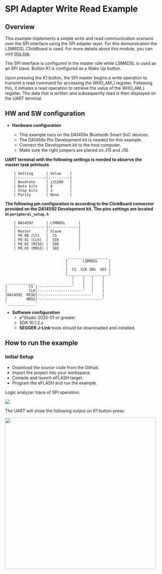 SPI Adapter Write Read Example
==============================

## Overview

This example implements a simple write and read communication scenario over 
the SPI interface using the SPI adapter layer. For this demonstration the LSM6DSL ClickBoard is used. For more details about this module, you can visit [this link](https://www.mikroe.com/lsm6dsl-click).

The SPI interface is configured in the master role while LSM6DSL is used as an SPI slave. Button K1 is configured as a Wake Up button.

Upon pressing the K1 button, the SPI master begins a write operation to transmit a read command for accessing the WHO_AM_I register. Following this, it initiates a read operation to retrieve the value of the WHO_AM_I register. The data that is written and subsequently read is then displayed on the UART terminal.

## HW and SW configuration
* **Hardware configuration**

    - This example runs on the DA1459x Bluetooth Smart SoC devices.
    - The DA1459x Pro Development kit is needed for this example.
    - Connect the Development kit to the host computer.
    - Make sure the right jumpers are placed on J15 and J16.

**UART terminal with the following settings is needed to observe the master task printouts**

        | Setting      | Value    |
        |:------------:|:--------:|
        | Baudrate     | 115200   |
        | Data bits    | 8        |
        | Stop bits    | 1        |
        | Parity       | None     |

**The following pin configuration is according to the ClickBoard connector provided on the DA14592 Development kit. The pins settings are located in `peripheral_setup.h`**

        | DA14592      | LSM6DSL      |
        |:-----------: |:------------:|
        | Master       | Slave        |
        | P0_00 (CS)   |  CS          |
        | P0_01 (CLK)  |  SCK         |
        | P0_02 (MISO) |  SDO         |
        | P0_03 (MOSI) |  SDI         |

                                 ___________________
                                |       LSM6DSL     |
                                |                   |
                                |  CS  SCK SDO  SDI |
                                |___________________|     
                                   |    |   |    |                       
     _____________                 |    |   |    |        
    |          CS |----------------'    |   |    |
    |          CLK|---------------------'   |    |
    |DA14592  MISO|-------------------------'    |
    |         MOSI|------------------------------'
    '_____________'

* **Software configuration**
  - e²Studio 2025-01  or greater.
  - SDK 10.1.2.x
  - **SEGGER J-Link** tools should be downloaded and installed.

## How to run the example

### Initial Setup

- Download the source code from the Github.
- Import the project into your workspace.
- Compile and launch eFLASH target.
- Program the eFLASH and run the example.

Logic analyzer trace of SPI operation:

<img src="assets/sniffer_log.PNG">

The UART will show the following output on K1 button press:

<img src="assets/teraterm.PNG" width="500">


	 
